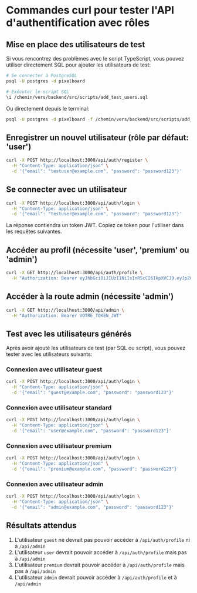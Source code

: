 # Commandes curl pour tester l'API d'authentification avec rôles

## Mise en place des utilisateurs de test

Si vous rencontrez des problèmes avec le script TypeScript, vous pouvez utiliser directement SQL pour ajouter les utilisateurs de test:

```bash
# Se connecter à PostgreSQL
psql -U postgres -d pixelboard

# Exécuter le script SQL
\i /chemin/vers/backend/src/scripts/add_test_users.sql
```

Ou directement depuis le terminal:

```bash
psql -U postgres -d pixelboard -f /chemin/vers/backend/src/scripts/add_test_users.sql
```

## Enregistrer un nouvel utilisateur (rôle par défaut: 'user')
```bash
curl -X POST http://localhost:3000/api/auth/register \
  -H "Content-Type: application/json" \
  -d '{"email": "testuser@example.com", "password": "password123"}'
```

## Se connecter avec un utilisateur
```bash
curl -X POST http://localhost:3000/api/auth/login \
  -H "Content-Type: application/json" \
  -d '{"email": "testuser@example.com", "password": "password123"}'
```
La réponse contiendra un token JWT. Copiez ce token pour l'utiliser dans les requêtes suivantes.

## Accéder au profil (nécessite 'user', 'premium' ou 'admin')
```bash
curl -X GET http://localhost:3000/api/auth/profile \
  -H "Authorization: Bearer eyJhbGciOiJIUzI1NiIsInR5cCI6IkpXVCJ9.eyJpZCI6IjEzNTJkODY5LThiMjUtNDExZS04NmFmLWRiMTQ0YmFkMmE3ZiIsImlhdCI6MTc0MTY5NjM2MywiZXhwIjoxNzQ5NDcyMzYzfQ.plQwKByd00OMf_dzxOnMLl8Ptc2jrnByTLKJHjI4hrw"
```

## Accéder à la route admin (nécessite 'admin')
```bash
curl -X GET http://localhost:3000/api/admin \
  -H "Authorization: Bearer VOTRE_TOKEN_JWT"
```

## Test avec les utilisateurs générés

Après avoir ajouté les utilisateurs de test (par SQL ou script), vous pouvez tester avec les utilisateurs suivants:

### Connexion avec utilisateur guest
```bash
curl -X POST http://localhost:3000/api/auth/login \
  -H "Content-Type: application/json" \
  -d '{"email": "guest@example.com", "password": "password123"}'
```

### Connexion avec utilisateur standard
```bash
curl -X POST http://localhost:3000/api/auth/login \
  -H "Content-Type: application/json" \
  -d '{"email": "user@example.com", "password": "password123"}'
```

### Connexion avec utilisateur premium
```bash
curl -X POST http://localhost:3000/api/auth/login \
  -H "Content-Type: application/json" \
  -d '{"email": "premium@example.com", "password": "password123"}'
```

### Connexion avec utilisateur admin
```bash
curl -X POST http://localhost:3000/api/auth/login \
  -H "Content-Type: application/json" \
  -d '{"email": "admin@example.com", "password": "password123"}'
```

## Résultats attendus

1. L'utilisateur `guest` ne devrait pas pouvoir accéder à `/api/auth/profile` ni à `/api/admin`
2. L'utilisateur `user` devrait pouvoir accéder à `/api/auth/profile` mais pas à `/api/admin`
3. L'utilisateur `premium` devrait pouvoir accéder à `/api/auth/profile` mais pas à `/api/admin`
4. L'utilisateur `admin` devrait pouvoir accéder à `/api/auth/profile` et à `/api/admin`
